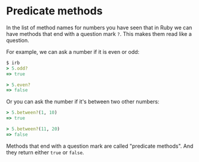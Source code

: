 # Predicate methods

In the list of method names for numbers you have seen that in Ruby we can have
methods that end with a question mark `?`. This makes them read like a question.

For example, we can ask a number if it is even or odd:

```ruby
$ irb
> 5.odd?
=> true

> 5.even?
=> false
```

Or you can ask the number if it's between two other numbers:

```ruby
> 5.between?(1, 10)
=> true

> 5.between?(11, 20)
=> false
```

Methods that end with a question mark are called "predicate methods". And they
return either `true` or `false`.

